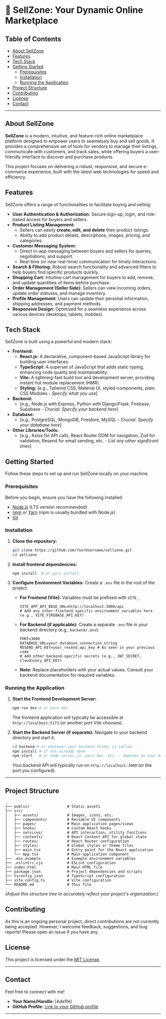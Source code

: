 
# 🚀 SellZone: Your Dynamic Online Marketplace

## Table of Contents

  * [About SellZone](https://www.google.com/search?q=%23about-sellzone)
  * [Features](https://www.google.com/search?q=%23features)
  * [Tech Stack](https://www.google.com/search?q=%23tech-stack)
  * [Getting Started](https://www.google.com/search?q=%23getting-started)
      * [Prerequisites](https://www.google.com/search?q=%23prerequisites)
      * [Installation](https://www.google.com/search?q=%23installation)
      * [Running the Application](https://www.google.com/search?q=%23running-the-application)
  * [Project Structure](https://www.google.com/search?q=%23project-structure)
  * [Contributing](https://www.google.com/search?q=%23contributing)
  * [License](https://www.google.com/search?q=%23license)
  * [Contact](https://www.google.com/search?q=%23contact)

-----

## About SellZone

**SellZone** is a modern, intuitive, and feature-rich online marketplace platform designed to empower users to seamlessly buy and sell goods. It provides a comprehensive set of tools for vendors to manage their listings, communicate with customers, and track sales, while offering buyers a user-friendly interface to discover and purchase products.

This project focuses on delivering a robust, responsive, and secure e-commerce experience, built with the latest web technologies for speed and efficiency.

## Features

SellZone offers a range of functionalities to facilitate buying and selling:

  * **User Authentication & Authorization:** Secure sign-up, login, and role-based access for buyers and sellers.
  * **Product Listing Management:**
      * Sellers can easily **create, edit, and delete** their product listings.
      * Ability to add product details, descriptions, images, pricing, and categories.
  * **Customer Messaging System:**
      * Direct in-app messaging between buyers and sellers for queries, negotiations, and support.
      * Real-time (or near real-time) communication for timely interactions.
  * **Search & Filtering:** Robust search functionality and advanced filters to help buyers find specific products quickly.
  * **Shopping Cart:** Intuitive cart management for buyers to add, remove, and update quantities of items before purchase.
  * **Order Management (Seller Side):** Sellers can view incoming orders, update order statuses, and manage inventory.
  * **Profile Management:** Users can update their personal information, shipping addresses, and payment methods.
  * **Responsive Design:** Optimized for a seamless experience across various devices (desktops, tablets, mobiles).

## Tech Stack

SellZone is built using a powerful and modern stack:

  * **Frontend:**
      * **React.js:** A declarative, component-based JavaScript library for building user interfaces.
      * **TypeScript:** A superset of JavaScript that adds static typing, enhancing code quality and maintainability.
      * **Vite:** A lightning-fast build tool and development server, providing instant hot module replacement (HMR).
      * **Styling:** [e.g., Tailwind CSS, Material UI, styled-components, plain CSS Modules - *Specify what you use*]
  * **Backend:**
      * [e.g., Node.js with Express, Python with Django/Flask, Firebase, Supabase - *Crucial: Specify your backend here*]
  * **Database:**
      * [e.g., PostgreSQL, MongoDB, Firestore, MySQL - *Crucial: Specify your database here*]
  * **Other Libraries/Tools:**
      * [e.g., Axios for API calls, React Router DOM for navigation, Zod for validation, Resend for email sending, etc. - *List any other significant ones*]

## Getting Started

Follow these steps to set up and run SellZone locally on your machine.

### Prerequisites

Before you begin, ensure you have the following installed:

  * [Node.js](https://nodejs.org/) (LTS version recommended)
  * [npm](https://www.npmjs.com/get-npm) or [Yarn](https://yarnpkg.com/cli/install) (npm is usually bundled with Node.js)
  * [Git](https://git-scm.com/book/en/v2/Getting-Started-Installing-Git)

### Installation

1.  **Clone the repository:**

    ```bash
    git clone https://github.com/YourUsername/sellzone.git
    cd sellzone
    ```

2.  **Install frontend dependencies:**

    ```bash
    npm install  # or yarn install
    ```

3.  **Configure Environment Variables:**
    Create a `.env` file in the root of the project.

      * **For Frontend (Vite):** Variables must be prefixed with `VITE_`.
        ```env
        VITE_APP_API_BASE_URL=http://localhost:3000/api
        # Add any other frontend-specific environment variables here (e.g., VITE_FIREBASE_API_KEY)
        ```
      * **For Backend (if applicable):** Create a separate `.env` file in your backend directory (e.g., `backend/.env`).
        ```env
        PORT=3000
        DATABASE_URL=your_database_connection_string
        RESEND_API_KEY=your_resend_api_key # As seen in your previous code
        # Add other backend-specific secrets (e.g., JWT_SECRET, Cloudinary_API_KEY)
        ```
      * **Note:** Replace placeholders with your actual values. Consult your backend documentation for required variables.

### Running the Application

1.  **Start the Frontend Development Server:**

    ```bash
    npm run dev # or yarn dev
    ```

    The frontend application will typically be accessible at `http://localhost:5173` (or another port Vite chooses).

2.  **Start the Backend Server (if separate):**
    Navigate to your backend directory and start it.

    ```bash
    cd backend # or whatever your backend folder is called
    npm install # if not already done
    npm start   # or node server.js, yarn dev, etc. - depends on your backend setup
    ```

    Your backend API will typically run on `http://localhost:3000` (or the port you configured).

-----

## Project Structure

```
.
├── public/                 # Static assets
├── src/
│   ├── assets/             # Images, icons, etc.
│   ├── components/         # Reusable UI components
│   ├── pages/              # Main application pages/views
│   ├── hooks/              # Custom React hooks
│   ├── services/           # API interaction, utility functions
│   ├── contexts/           # React Context API for global state
│   ├── routes/             # React Router configuration
│   ├── styles/             # Global styles or theme files
│   ├── main.tsx            # Entry point for the React application
│   └── App.tsx             # Main application component
├── .env.example            # Example environment variables
├── .eslintrc.cjs           # ESLint configuration
├── index.html              # Main HTML file
├── package.json            # Project dependencies and scripts
├── tsconfig.json           # TypeScript configuration
├── vite.config.ts          # Vite configuration
└── README.md               # This file
```

*(Adjust this structure tree to accurately reflect your project's organization.)*

## Contributing

As this is an ongoing personal project, direct contributions are not currently being accepted. However, I welcome feedback, suggestions, and bug reports\! Please open an issue if you have any.

## License

This project is licensed under the [MIT License](https://www.google.com/search?q=LICENSE).

-----

## Contact

Feel free to connect with me\!

  * **Your Name/Handle:** [Ade1fe]
  * **GitHub Profile:** [Link to your GitHub profile](https://github.com/Ade1fe)
  

-----
